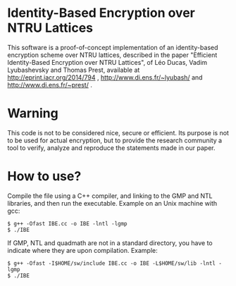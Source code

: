 Identity-Based Encryption over NTRU Lattices
===========

This software is a proof-of-concept implementation of an identity-based encryption scheme over NTRU lattices, described in the paper "Efficient Identity-Based Encryption over NTRU Lattices", of Léo Ducas, Vadim Lyubashevsky and Thomas Prest, available at http://eprint.iacr.org/2014/794 , http://www.di.ens.fr/~lyubash/ and http://www.di.ens.fr/~prest/ .

Warning
=======
This code is not to be considered nice, secure or efficient. Its purpose is not to be used for actual encryption, but to provide the research community a tool to verify, analyze and reproduce the statements made in our paper.

How to use?
===========

Compile the file using a C++ compiler, and linking to the GMP and NTL libraries, and then run the executable.
Example on an Unix machine with gcc:
```
$ g++ -Ofast IBE.cc -o IBE -lntl -lgmp
$ ./IBE
```

If GMP, NTL and quadmath are not in a standard directory, you have to indicate where they are upon compilation.
Example:
```
$ g++ -Ofast -I$HOME/sw/include IBE.cc -o IBE -L$HOME/sw/lib -lntl -lgmp
$ ./IBE
```
